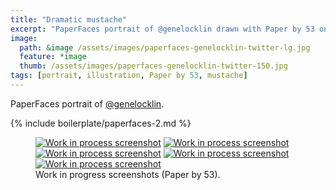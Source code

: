 ```yaml
---
title: "Dramatic mustache"
excerpt: "PaperFaces portrait of @genelocklin drawn with Paper by 53 on an iPad."
image: 
  path: &image /assets/images/paperfaces-genelocklin-twitter-lg.jpg 
  feature: *image
  thumb: /assets/images/paperfaces-genelocklin-twitter-150.jpg
tags: [portrait, illustration, Paper by 53, mustache]
---
```


PaperFaces portrait of [@genelocklin](http://twitter.com/genelocklin).

{% include boilerplate/paperfaces-2.md %}

<figure class="half">
	<a href="{{ site.url }}/assets/images/paperfaces-genelocklin-process-1-lg.jpg"><img src="{{ site.url }}/assets/images/paperfaces-genelocklin-process-1-600.jpg" alt="Work in process screenshot"></a>
	<a href="{{ site.url }}/assets/images/paperfaces-genelocklin-process-2-lg.jpg"><img src="{{ site.url }}/assets/images/paperfaces-genelocklin-process-2-600.jpg" alt="Work in process screenshot"></a>
	<a href="{{ site.url }}/assets/images/paperfaces-genelocklin-process-3-lg.jpg"><img src="{{ site.url }}/assets/images/paperfaces-genelocklin-process-3-600.jpg" alt="Work in process screenshot"></a>
	<a href="{{ site.url }}/assets/images/paperfaces-genelocklin-process-4-lg.jpg"><img src="{{ site.url }}/assets/images/paperfaces-genelocklin-process-4-600.jpg" alt="Work in process screenshot"></a>
	<a href="{{ site.url }}/assets/images/paperfaces-genelocklin-process-5-lg.jpg"><img src="{{ site.url }}/assets/images/paperfaces-genelocklin-process-5-600.jpg" alt="Work in process screenshot"></a>
	<figcaption>Work in progress screenshots (Paper by 53).</figcaption>
</figure>